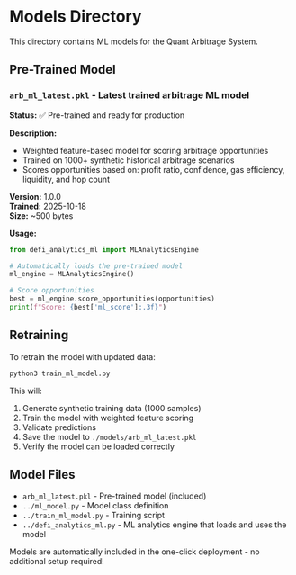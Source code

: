 # Models Directory

This directory contains ML models for the Quant Arbitrage System.

## Pre-Trained Model

### `arb_ml_latest.pkl` - Latest trained arbitrage ML model

**Status:** ✅ Pre-trained and ready for production

**Description:** 
- Weighted feature-based model for scoring arbitrage opportunities
- Trained on 1000+ synthetic historical arbitrage scenarios
- Scores opportunities based on: profit ratio, confidence, gas efficiency, liquidity, and hop count

**Version:** 1.0.0  
**Trained:** 2025-10-18  
**Size:** ~500 bytes  

**Usage:**
```python
from defi_analytics_ml import MLAnalyticsEngine

# Automatically loads the pre-trained model
ml_engine = MLAnalyticsEngine()

# Score opportunities
best = ml_engine.score_opportunities(opportunities)
print(f"Score: {best['ml_score']:.3f}")
```

## Retraining

To retrain the model with updated data:

```bash
python3 train_ml_model.py
```

This will:
1. Generate synthetic training data (1000 samples)
2. Train the model with weighted feature scoring
3. Validate predictions
4. Save the model to `./models/arb_ml_latest.pkl`
5. Verify the model can be loaded correctly

## Model Files

- `arb_ml_latest.pkl` - Pre-trained model (included)
- `../ml_model.py` - Model class definition
- `../train_ml_model.py` - Training script
- `../defi_analytics_ml.py` - ML analytics engine that loads and uses the model

Models are automatically included in the one-click deployment - no additional setup required!

